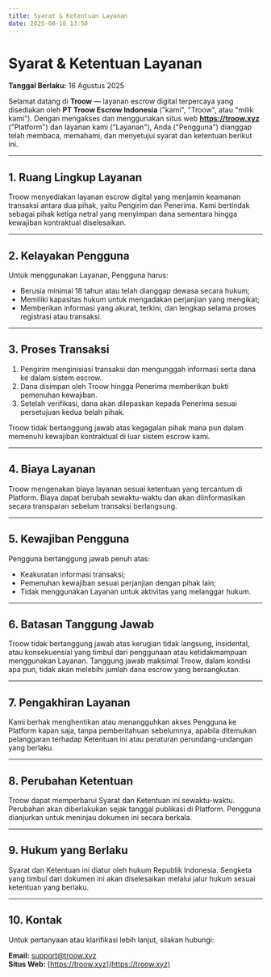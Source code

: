 ```yaml
---
title: Syarat & Ketentuan Layanan
date: 2025-08-16 13:50
---
```


# Syarat & Ketentuan Layanan

**Tanggal Berlaku:** 16 Agustus 2025

Selamat datang di **Troow** — layanan escrow digital terpercaya yang disediakan oleh **PT Troow Escrow Indonesia** ("kami", "Troow", atau "milik kami"). Dengan mengakses dan menggunakan situs web **https://troow.xyz** ("Platform") dan layanan kami ("Layanan"), Anda ("Pengguna") dianggap telah membaca, memahami, dan menyetujui syarat dan ketentuan berikut ini.

---

## 1. Ruang Lingkup Layanan

Troow menyediakan layanan escrow digital yang menjamin keamanan transaksi antara dua pihak, yaitu Pengirim dan Penerima. Kami bertindak sebagai pihak ketiga netral yang menyimpan dana sementara hingga kewajiban kontraktual diselesaikan.

---

## 2. Kelayakan Pengguna

Untuk menggunakan Layanan, Pengguna harus:

- Berusia minimal 18 tahun atau telah dianggap dewasa secara hukum;
- Memiliki kapasitas hukum untuk mengadakan perjanjian yang mengikat;
- Memberikan informasi yang akurat, terkini, dan lengkap selama proses registrasi atau transaksi.

---

## 3. Proses Transaksi

1. Pengirim menginisiasi transaksi dan mengunggah informasi serta dana ke dalam sistem escrow.
2. Dana disimpan oleh Troow hingga Penerima memberikan bukti pemenuhan kewajiban.
3. Setelah verifikasi, dana akan dilepaskan kepada Penerima sesuai persetujuan kedua belah pihak.

Troow tidak bertanggung jawab atas kegagalan pihak mana pun dalam memenuhi kewajiban kontraktual di luar sistem escrow kami.

---

## 4. Biaya Layanan

Troow mengenakan biaya layanan sesuai ketentuan yang tercantum di Platform. Biaya dapat berubah sewaktu-waktu dan akan diinformasikan secara transparan sebelum transaksi berlangsung.

---

## 5. Kewajiban Pengguna

Pengguna bertanggung jawab penuh atas:

- Keakuratan informasi transaksi;
- Pemenuhan kewajiban sesuai perjanjian dengan pihak lain;
- Tidak menggunakan Layanan untuk aktivitas yang melanggar hukum.

---

## 6. Batasan Tanggung Jawab

Troow tidak bertanggung jawab atas kerugian tidak langsung, insidental, atau konsekuensial yang timbul dari penggunaan atau ketidakmampuan menggunakan Layanan. Tanggung jawab maksimal Troow, dalam kondisi apa pun, tidak akan melebihi jumlah dana escrow yang bersangkutan.

---

## 7. Pengakhiran Layanan

Kami berhak menghentikan atau menangguhkan akses Pengguna ke Platform kapan saja, tanpa pemberitahuan sebelumnya, apabila ditemukan pelanggaran terhadap Ketentuan ini atau peraturan perundang-undangan yang berlaku.

---

## 8. Perubahan Ketentuan

Troow dapat memperbarui Syarat dan Ketentuan ini sewaktu-waktu. Perubahan akan diberlakukan sejak tanggal publikasi di Platform. Pengguna dianjurkan untuk meninjau dokumen ini secara berkala.

---

## 9. Hukum yang Berlaku

Syarat dan Ketentuan ini diatur oleh hukum Republik Indonesia. Sengketa yang timbul dari dokumen ini akan diselesaikan melalui jalur hukum sesuai ketentuan yang berlaku.

---

## 10. Kontak

Untuk pertanyaan atau klarifikasi lebih lanjut, silakan hubungi:

**Email:** [support@troow.xyz](mailto:support@troow.xyz)  
**Situs Web:** [https://troow.xyz](https://troow.xyz)
